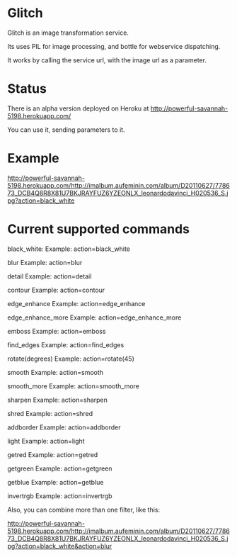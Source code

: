 Glitch
========

Glitch is an image transformation service.

Its uses PIL for image processing, and bottle for webservice dispatching.

It works by calling the service url, with the image url as a parameter.


Status
========

There is an alpha version deployed on Heroku at http://powerful-savannah-5198.herokuapp.com/

You can use it, sending parameters to it.


Example
========

http://powerful-savannah-5198.herokuapp.com/http://imalbum.aufeminin.com/album/D20110627/778673_DCB4Q8R8X81U7BKJRAYFUZ6YZEONLX_leonardodavinci_H020536_S.jpg?action=black_white


Current supported commands
==========================

black_white:         Example: action=black_white

blur                 Example: action=blur           

detail               Example: action=detail

contour              Example: action=contour

edge_enhance         Example: action=edge_enhance

edge_enhance_more    Example: action=edge_enhance_more

emboss               Example: action=emboss

find_edges           Example: action=find_edges

rotate(degrees)      Example: action=rotate(45)

smooth               Example: action=smooth

smooth_more          Example: action=smooth_more

sharpen              Example: action=sharpen

shred                Example: action=shred

addborder            Example: action=addborder

light                Example: action=light

getred               Example: action=getred

getgreen             Example: action=getgreen

getblue              Example: action=getblue

invertrgb            Example: action=invertrgb


Also, you can combine more than one filter, like this:

http://powerful-savannah-5198.herokuapp.com/http://imalbum.aufeminin.com/album/D20110627/778673_DCB4Q8R8X81U7BKJRAYFUZ6YZEONLX_leonardodavinci_H020536_S.jpg?action=black_white&action=blur

